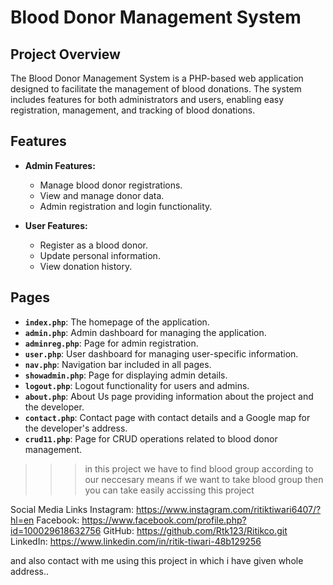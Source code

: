 # Blood Donor Management System

## Project Overview

The Blood Donor Management System is a PHP-based web application designed to facilitate the management of blood donations. The system includes features for both administrators and users, enabling easy registration, management, and tracking of blood donations.

## Features

- **Admin Features:**
  - Manage blood donor registrations.
  - View and manage donor data.
  - Admin registration and login functionality.
  
- **User Features:**
  - Register as a blood donor.
  - Update personal information.
  - View donation history.

## Pages

- **`index.php`**: The homepage of the application.
- **`admin.php`**: Admin dashboard for managing the application.
- **`adminreg.php`**: Page for admin registration.
- **`user.php`**: User dashboard for managing user-specific information.
- **`nav.php`**: Navigation bar included in all pages.
- **`showadmin.php`**: Page for displaying admin details.
- **`logout.php`**: Logout functionality for users and admins.
- **`about.php`**: About Us page providing information about the project and the developer.
- **`contact.php`**: Contact page with contact details and a Google map for the developer's address.
- **`crud11.php`**: Page for CRUD operations related to blood donor management.

>>> in this project we have to find blood group according to our neccesary means if we want to take blood group then you can take easily accissing this project

Social Media Links
Instagram: https://www.instagram.com/ritiktiwari6407/?hl=en
Facebook: https://www.facebook.com/profile.php?id=100029618632756
GitHub: https://github.com/Rtk123/Ritikco.git
LinkedIn: https://www.linkedin.com/in/ritik-tiwari-48b129256


and also contact with me using this project in which i have given whole address..
